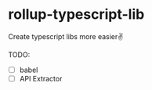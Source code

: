 <!--
 * @Author: chenjianfeng chenjianfeng9335@gmail.com
 * @Date: 2023-05-16 00:22:47
 * @Description: 
-->
# rollup-typescript-lib
Create typescript libs more easier✌

TODO:

- [ ] babel
- [ ] API Extractor